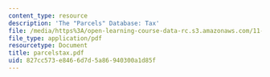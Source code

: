 ```yaml
---
content_type: resource
description: 'The "Parcels" Database: Tax'
file: /media/https%3A/open-learning-course-data-rc.s3.amazonaws.com/11-521-spatial-database-management-and-advanced-geographic-information-systems-spring-2003/827cc573e8466d7d5a86940300a1d85f_parcelstax.pdf
file_type: application/pdf
resourcetype: Document
title: parcelstax.pdf
uid: 827cc573-e846-6d7d-5a86-940300a1d85f
---
```

